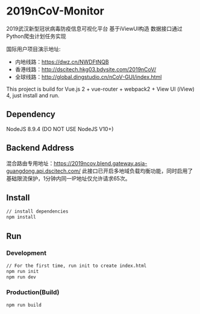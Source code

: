 # 2019nCoV-Monitor
2019武汉新型冠状病毒防疫信息可视化平台
基于iViewUI构造 数据接口通过Python爬虫计划任务实现

国际用户项目演示地址:

- 内地线路：https://dwz.cn/NWDFtNQB
- 香港线路：http://dscitech.hkg03.bdysite.com/2019nCoV/
- 全球线路：http://global.dingstudio.cn/nCoV-GUI/index.html

This project is build for Vue.js 2 + vue-router + webpack2 + View UI (iView) 4, just install and run.

## Dependency
NodeJS 8.9.4 (DO NOT USE NodeJS V10+)

## Backend Address
混合路由专用地址：https://2019ncov.blend.gateway.asia-guangdong.api.dscitech.com/
此接口已开启多地域负载均衡功能，同时启用了基础限流保护，1分钟内同一IP地址仅允许请求65次。

## Install
```bash
// install dependencies
npm install
```
## Run
### Development
```bash
// For the first time, run init to create index.html
npm run init
npm run dev
```
### Production(Build)
```bash
npm run build
```
